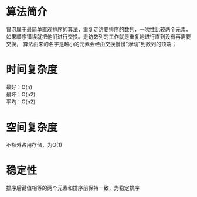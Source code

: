 # 算法简介
冒泡属于最简单直观排序的算法，重复走访要排序的数列，一次性比较两个元素，
如果顺序错误就把他们进行交换。走访数列的工作就是重复地进行直到没有再需要交换，
算法由来的名字是越小的元素会经由交换慢慢"浮动"到数列的顶端；

# 时间复杂度
最好：O(n) <br/>
最坏：O(n2) <br/>
平均：O(n2) <br/>

# 空间复杂度
不额外占用存储，为O(1)

# 稳定性
排序后键值相等的两个元素和排序前保持一致，为稳定排序